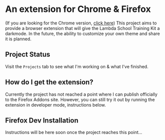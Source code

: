 # An extension for Chrome & Firefox
(If you are looking for the Chrome version, [click here](https://github.com/TinySquid/lstk-darkmode-ext-chrome))
This project aims to provide a browser extension that will give the Lambda School Training Kit a darkmode. In the future, the ability to customize your own theme and share it is planned.

## Project Status
Visit the `Projects` tab to see what I'm working on & what I've finished.

## How do I get the extension?
Currently the project has not reached a point where I can publish officially to the Firefox Addons site. However, you can still try it out by running the extension in developer mode, instructions below.

## Firefox Dev Installation
Instructions will be here soon once the project reaches this point...
